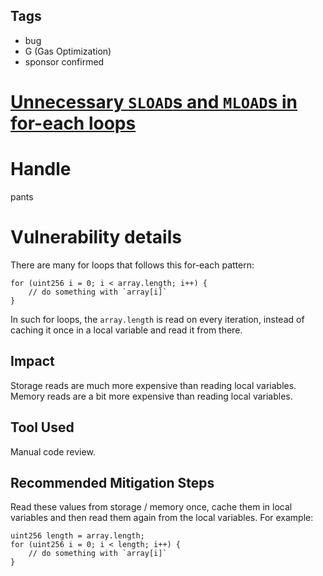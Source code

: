 ## Tags

- bug
- G (Gas Optimization)
- sponsor confirmed

# [Unnecessary `SLOAD`s and `MLOAD`s in for-each loops](https://github.com/code-423n4/2021-10-defiprotocol-findings/issues/36) 

# Handle

pants


# Vulnerability details

There are many for loops that follows this for-each pattern:
```
for (uint256 i = 0; i < array.length; i++) {
	// do something with `array[i]`
}
```

In such for loops, the `array.length` is read on every iteration, instead of caching it once in a local variable and read it from there.

## Impact
Storage reads are much more expensive than reading local variables. Memory reads are a bit more expensive than reading local variables.

## Tool Used
Manual code review.

## Recommended Mitigation Steps
Read these values from storage / memory once, cache them in local variables and then read them again from the local variables. For example:
```
uint256 length = array.length;
for (uint256 i = 0; i < length; i++) {
	// do something with `array[i]`
}
```

